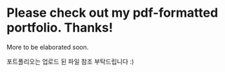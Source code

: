 # Please check out my pdf-formatted portfolio. Thanks!


More to be elaborated soon.


포트폴리오는 업로드 된 파일 참조 부탁드립니다 :)

